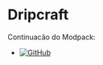 # Dripcraft
Continuacão do Modpack:
* <a href="https://github.com/CraftGXNetwork/UltraPack"><img alt="GitHub" src="https://img.shields.io/badge/MhankBarBar/termux-wabot%20-%23121011.svg?&style=for-the-badge&logo=github&logoColor=white"/></a>
